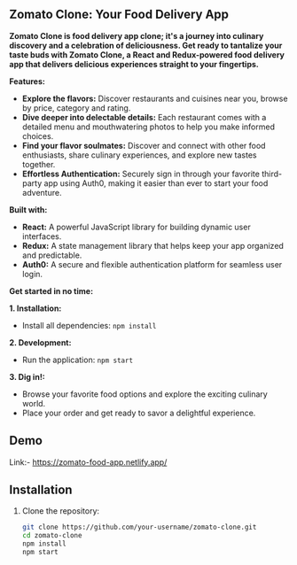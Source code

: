 ## Zomato Clone: Your Food Delivery App

**Zomato Clone is food delivery app clone; it's a journey into culinary discovery and a celebration of deliciousness. Get ready to tantalize your taste buds with Zomato Clone, a React and Redux-powered food delivery app that delivers delicious experiences straight to your fingertips.**

**Features:**

* **Explore the flavors:** Discover restaurants and cuisines near you, browse by price, category and rating.
* **Dive deeper into delectable details:** Each restaurant comes with a detailed menu and mouthwatering photos to help you make informed choices.
* **Find your flavor soulmates:** Discover and connect with other food enthusiasts, share culinary experiences, and explore new tastes together.
* **Effortless Authentication:** Securely sign in through your favorite third-party app using Auth0, making it easier than ever to start your food adventure.

**Built with:**

* **React:** A powerful JavaScript library for building dynamic user interfaces.
* **Redux:** A state management library that helps keep your app organized and predictable.
* **Auth0:** A secure and flexible authentication platform for seamless user login.

**Get started in no time:**

**1. Installation:**

* Install all dependencies: `npm install`

**2. Development:**

* Run the application: `npm start`

**3. Dig in!:**

* Browse your favorite food options and explore the exciting culinary world.
* Place your order and get ready to savor a delightful experience.
  
## Demo

Link:- https://zomato-food-app.netlify.app/

## Installation

1. Clone the repository:

   ```bash
   git clone https://github.com/your-username/zomato-clone.git
   cd zomato-clone
   npm install
   npm start
   ```
